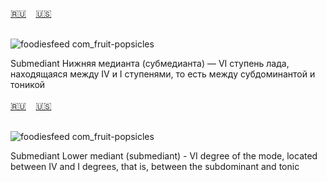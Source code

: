 <span id="ru"><a href='#ru'>🇷🇺</a> &nbsp;&nbsp;&nbsp;<a href='#en'>🇺🇸</a> &nbsp;&nbsp;&nbsp;</span><br><br>


![foodiesfeed com_fruit-popsicles](https://github.com/user-attachments/assets/b29c9b43-1647-4e4b-b550-db85d3baabf4)

Submediant Нижняя медианта (субмедианта) — VI ступень лада, находящаяся между IV и I ступенями, то есть между субдоминантой и тоникой<br><br>
<span id="en"><a href='#ru'>🇷🇺</a> &nbsp;&nbsp;&nbsp;<a href='#en'>🇺🇸</a> &nbsp;&nbsp;&nbsp;</span><br><br>

![foodiesfeed com_fruit-popsicles](https://github.com/user-attachments/assets/b29c9b43-1647-4e4b-b550-db85d3baabf4)

Submediant 
Lower mediant (submediant) - VI degree of the mode, located between IV and I degrees, that is, between the subdominant and tonic<br><br>
